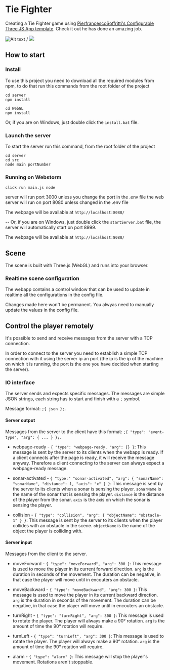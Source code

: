 # Tie Fighter

Creating a Tie Fighter game using [PierfrancescoSoffritti's Configurable Three JS App template](https://github.com/PierfrancescoSoffritti/configurable-threejs-app). Check it out 
he has done an amazing job. 

![Alt text](tie-fighter-game.gif) / ![](tie-fighter-game.gif)


## How to start

### Install

To use this project you need to download all the required modules from npm, to do that run this commands from the root folder of the project

```
cd server
npm install
```

```
cd WebGL
npm install
```

Or, if you are on Windows, just double click the `install.bat` file.

### Launch the server

To start the server run this command, from the root folder of the project

```
cd server
cd src
node main portNumber
```
### Running on Webstorm

```
click run main.js node
```
server will run port 3000 unless you change the port in the .env file
the web server will run on port 8080 unless changed in the .env file

The webpage will be available at `http://localhost:8080/`

--
Or, if you are on Windows, just double click the `startServer.bat` file, the server will automatically start on port 8999.

The webpage will be available at `http://localhost:8080/`

## Scene

The scene is built with Three.js (WebGL) and runs into your browser.


### Realtime scene configuration

The webapp contains a control window that can be used to update in realtime all the configurations in the config file.



Changes made here won't be permanent. You alwyas need to manually update the values in the config file.

## Control the player remotely

It's possible to send and receive messages from the server with a TCP connection.

In order to connect to the server you need to establish a simple TCP connection with it using the server ip an port (the ip is the ip of the machine on which it is running, the port is the one you have decided when starting the server).

### IO interface
The server sends and expects specific messages. The messages are simple JSON strings, each string has to start and finish with a `;` symbol.

Message format: `;{ json };`.

#### Server output
Messages from the server to the client have this format: `;{ "type": "event-type", "arg": { ... } };`.

- webpage-ready - `{ "type": "webpage-ready, "arg": {} }`: This message is sent by the server to its clients when the webapp is ready. If a client connects after the page is ready, it will receive the message anyway. Therefore a client connecting to the server can always expect a webpage-ready message.

- sonar-activated - `{ "type:" "sonar-activated", "arg": { "sonarName": "sonarName", "distance": 1, "axis": "x" } }`: This message is sent by the server to its clients when a sonar is sensing the player. `sonarName` is the name of the sonar that is sensing the player. `distance` is the distance of the player from the sonar. `axis` is the axis on which the sonar is sensing the player.

- collision - `{ "type": "collision", "arg": { "objectName": "obstacle-1" } }`: This message is sent by the server to its clients when the player collides with an obstacle in the scene. `objectName` is the name of the object the player is colliding with.

#### Server input
Messages from the client to the server.

- moveForward - `{ "type": "moveForward", "arg": 300 }`: This message is used to move the player in its current forward direction. `arg` is the duration in seconds of the movement. The duration can be negative, in that case the player will move until in encouters an obstacle.

- moveBackward - `{ "type": "moveBackward", "arg": 300 }`: This message is used to move the player in its current backward direction. `arg` is the duration in seconds of the movement. The duration can be negative, in that case the player will move until in encouters an obstacle.

- turnRight - `{ "type": "turnRight", "arg": 300 }`: This message is used to rotate the player. The player will always make a 90° rotation. `arg` is the amount of time the 90° rotation will require.

- turnLeft - `{ "type": "turnLeft", "arg": 300 }`: This message is used to rotate the player. The player will always make a 90° rotation. `arg` is the amount of time the 90° rotation will require.

- alarm - `{ "type": "alarm" }`: This message will stop the player's movement. Rotations aren't stoppable.
